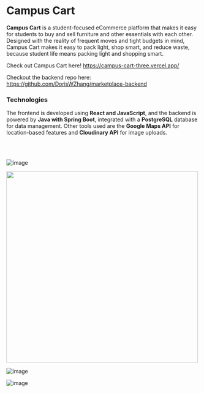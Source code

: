 # Campus Cart
**Campus Cart** is a student-focused eCommerce platform that makes it easy for students to buy and sell furniture and other essentials with each other. Designed with the reality of frequent moves and tight budgets in mind, Campus Cart makes it easy to pack light, shop smart, and reduce waste, because student life means packing light and shopping smart.

Check out Campus Cart here! https://campus-cart-three.vercel.app/

Checkout the backend repo here: https://github.com/DorisWZhang/marketplace-backend

<h3> Technologies </h3>
The frontend is developed using <strong>React and JavaScript</strong>, and the backend is powered by <strong>Java with Spring Boot</strong>, integrated with a <strong>PostgreSQL</strong> database for data management. Other tools used are the <strong>Google Maps API</strong> for location-based features and <strong>Cloudinary API</strong> for image uploads.

<br></br>

![image](https://github.com/user-attachments/assets/4a605baa-2c22-4335-81dd-ed2032b6f569)

<img src="https://github.com/user-attachments/assets/ed4e46ee-f361-43d9-9e3a-f3d1ccf3553b" width="500" />

![image](https://github.com/user-attachments/assets/b2058dca-54c2-4030-81d7-6b35715d1d48)

![image](https://github.com/user-attachments/assets/83654734-1e91-44b4-b33a-71aa33dbce25)


